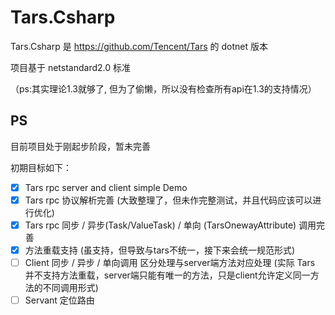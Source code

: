 # Tars.Csharp

Tars.Csharp 是 https://github.com/Tencent/Tars 的 dotnet 版本

项目基于 netstandard2.0 标准 

（ps:其实理论1.3就够了, 但为了偷懒，所以没有检查所有api在1.3的支持情况）

## PS

目前项目处于刚起步阶段，暂未完善

初期目标如下：
- [X] Tars rpc server and client simple Demo
- [X] Tars rpc 协议解析完善 (大致整理了，但未作完整测试，并且代码应该可以进行优化)
- [X] Tars rpc 同步 / 异步(Task/ValueTask) / 单向 (TarsOnewayAttribute) 调用完善
- [X] 方法重载支持 (虽支持，但导致与tars不统一，接下来会统一规范形式)
- [ ] Client 同步 / 异步 / 单向调用 区分处理与server端方法对应处理 (实际 Tars 并不支持方法重载，server端只能有唯一的方法，只是client允许定义同一方法的不同调用形式)
- [ ] Servant 定位路由
